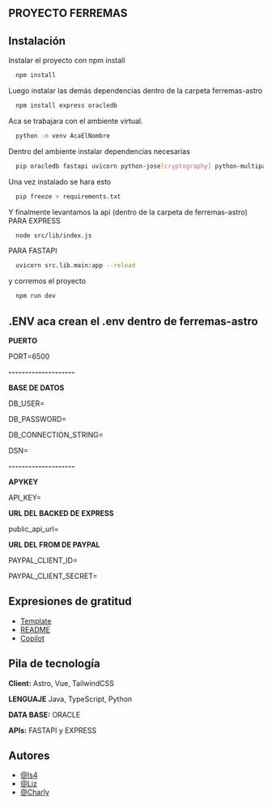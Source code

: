 ## PROYECTO FERREMAS
## Instalación

Instalar el proyecto con npm install

```bash
  npm install 
```
Luego instalar las demás dependencias dentro de la carpeta ferremas-astro
```bash
  npm install express oracledb
```
Aca se trabajara con el ambiente virtual.
```bash
  python -m venv AcaElNombre
```
Dentro del ambiente instalar dependencias necesarias
```bash
  pip oracledb fastapi uvicorn python-jose[cryptography] python-multipart passlib bcrypt
```
Una vez instalado se hara esto
```bash
  pip freeze > requirements.txt
```
Y finalmente levantamos la api (dentro de la carpeta de ferremas-astro)
PARA EXPRESS
```bash
  node src/lib/index.js
```
PARA FASTAPI
```bash
  uvicorn src.lib.main:app --reload
```
y corremos el proyecto
```bash
  npm run dev
```

## .ENV aca crean el .env dentro de ferremas-astro

**PUERTO**

PORT=6500

**--------------------**

**BASE DE DATOS**

DB_USER=

DB_PASSWORD=

DB_CONNECTION_STRING=

DSN=

**--------------------**

**APYKEY**

API_KEY=

**URL DEL BACKED DE EXPRESS**

public_api_url=

**URL DEL FROM DE PAYPAL**

PAYPAL_CLIENT_ID=

PAYPAL_CLIENT_SECRET=




## Expresiones de gratitud

 - [Template](https://astro.build/themes/details/screwfast/)
 - [README](https://readme.so/es)
 - [Copilot](https://copilot.microsoft.com/chats/FjGn1GJm9ixKdY4yhtsBZ)


## Pila de tecnología

**Client:** Astro, Vue, TailwindCSS

**LENGUAJE** Java, TypeScript, Python

**DATA BASE:** ORACLE

**APIs:** FASTAPI y EXPRESS


## Autores

- [@Is4](https://github.com/Yartcitoboy)
- [@Liz](https://github.com/alli-rubio)
- [@Charly](https://github.com/apeleoca)

